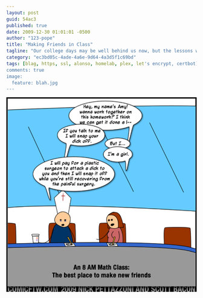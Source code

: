 ```yaml
---
layout: post
guid: 54ac3
published: true
date: 2009-12-30 01:01:01 -0500
author: "123-pope"
title: "Making Friends in Class"
tagline: "Our college days may be well behind us now, but the lessons we learned will be with us forever. Take this one, for example. The best way to handle new friends at an unexpected hour."
category: "ec3bd05c-4ade-4a6e-9d64-4a3d5f1c69bd"
tags: [blag, https, ssl, alonso, homelab, plex, let's encrypt, certbot]
comments: true
image:
  feature: blah.jpg
---
```


![](/assets/img/lol/makingfriendsinclass.png "I need to focus on this sketch of a guy in a pirate hat carrying some bagels around. BECAUSE OF REASONS, OKAY?")